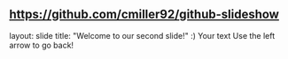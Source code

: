 https://github.com/cmiller92/github-slideshow
---
layout: slide
title: "Welcome to our second slide!"
:)
Your text
Use the left arrow to go back!
